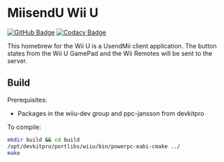 # MiisendU Wii U

[![GitHub Badge](https://github.com/Crayon2000/MiisendU-Wii-U/workflows/Continuous%20Integration/badge.svg)](https://github.com/Crayon2000/MiisendU-Wii-U/actions)
[![Codacy Badge](https://app.codacy.com/project/badge/Grade/35c5a21659da4701bce75bf6015632fb)](https://www.codacy.com/gh/Crayon2000/MiisendU-Wii-U/dashboard?utm_source=github.com&amp;utm_medium=referral&amp;utm_content=Crayon2000/MiisendU-Wii-U&amp;utm_campaign=Badge_Grade)

This homebrew for the Wii U is a UsendMii client application.
The button states from the Wii U GamePad and the Wii Remotes will be sent to the server.

## Build

Prerequisites:

* Packages in the wiiu-dev group and ppc-jansson from devkitpro

To compile:

```bash
mkdir build && cd build
/opt/devkitpro/portlibs/wiiu/bin/powerpc-eabi-cmake ../
make
```
